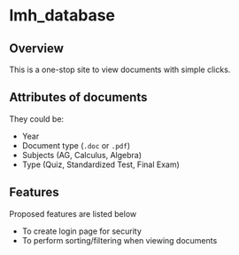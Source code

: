# lmh_database

## Overview

This is a one-stop site to view documents with simple clicks.

## Attributes of documents

They could be:
* Year
* Document type (`.doc` or `.pdf`)
* Subjects (AG, Calculus, Algebra)
* Type (Quiz, Standardized Test, Final Exam)

## Features

Proposed features are listed below

* To create login page for security
* To perform sorting/filtering when viewing documents
